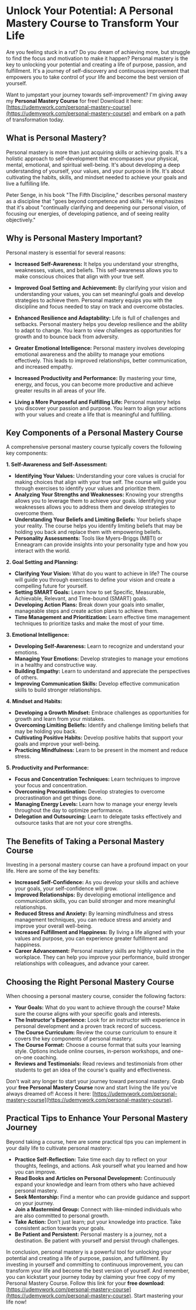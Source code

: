 # Unlock Your Potential: A Personal Mastery Course to Transform Your Life

Are you feeling stuck in a rut? Do you dream of achieving more, but struggle to find the focus and motivation to make it happen?  Personal mastery is the key to unlocking your potential and creating a life of purpose, passion, and fulfillment. It's a journey of self-discovery and continuous improvement that empowers you to take control of your life and become the best version of yourself.

Want to jumpstart your journey towards self-improvement? I'm giving away my **Personal Mastery Course** for free! Download it here: [https://udemywork.com/personal-mastery-course](https://udemywork.com/personal-mastery-course) and embark on a path of transformation today.

## What is Personal Mastery?

Personal mastery is more than just acquiring skills or achieving goals. It's a holistic approach to self-development that encompasses your physical, mental, emotional, and spiritual well-being. It's about developing a deep understanding of yourself, your values, and your purpose in life. It's about cultivating the habits, skills, and mindset needed to achieve your goals and live a fulfilling life.

Peter Senge, in his book "The Fifth Discipline," describes personal mastery as a discipline that "goes beyond competence and skills." He emphasizes that it's about "continually clarifying and deepening our personal vision, of focusing our energies, of developing patience, and of seeing reality objectively."

## Why is Personal Mastery Important?

Personal mastery is essential for several reasons:

*   **Increased Self-Awareness:** It helps you understand your strengths, weaknesses, values, and beliefs. This self-awareness allows you to make conscious choices that align with your true self.

*   **Improved Goal Setting and Achievement:**  By clarifying your vision and understanding your values, you can set meaningful goals and develop strategies to achieve them.  Personal mastery equips you with the discipline and focus needed to stay on track and overcome obstacles.

*   **Enhanced Resilience and Adaptability:**  Life is full of challenges and setbacks. Personal mastery helps you develop resilience and the ability to adapt to change. You learn to view challenges as opportunities for growth and to bounce back from adversity.

*   **Greater Emotional Intelligence:**  Personal mastery involves developing emotional awareness and the ability to manage your emotions effectively. This leads to improved relationships, better communication, and increased empathy.

*   **Increased Productivity and Performance:** By mastering your time, energy, and focus, you can become more productive and achieve greater results in all areas of your life.

*   **Living a More Purposeful and Fulfilling Life:**  Personal mastery helps you discover your passion and purpose.  You learn to align your actions with your values and create a life that is meaningful and fulfilling.

## Key Components of a Personal Mastery Course

A comprehensive personal mastery course typically covers the following key components:

**1. Self-Awareness and Self-Assessment:**

*   **Identifying Your Values:**  Understanding your core values is crucial for making choices that align with your true self. The course will guide you through exercises to identify your values and prioritize them.
*   **Analyzing Your Strengths and Weaknesses:**  Knowing your strengths allows you to leverage them to achieve your goals.  Identifying your weaknesses allows you to address them and develop strategies to overcome them.
*   **Understanding Your Beliefs and Limiting Beliefs:**  Your beliefs shape your reality. The course helps you identify limiting beliefs that may be holding you back and replace them with empowering beliefs.
*   **Personality Assessments:** Tools like Myers-Briggs (MBTI) or Enneagram can provide insights into your personality type and how you interact with the world.

**2. Goal Setting and Planning:**

*   **Clarifying Your Vision:**  What do you want to achieve in life? The course will guide you through exercises to define your vision and create a compelling future for yourself.
*   **Setting SMART Goals:**  Learn how to set Specific, Measurable, Achievable, Relevant, and Time-bound (SMART) goals.
*   **Developing Action Plans:**  Break down your goals into smaller, manageable steps and create action plans to achieve them.
*   **Time Management and Prioritization:**  Learn effective time management techniques to prioritize tasks and make the most of your time.

**3. Emotional Intelligence:**

*   **Developing Self-Awareness:**  Learn to recognize and understand your emotions.
*   **Managing Your Emotions:**  Develop strategies to manage your emotions in a healthy and constructive way.
*   **Building Empathy:**  Learn to understand and appreciate the perspectives of others.
*   **Improving Communication Skills:**  Develop effective communication skills to build stronger relationships.

**4. Mindset and Habits:**

*   **Developing a Growth Mindset:**  Embrace challenges as opportunities for growth and learn from your mistakes.
*   **Overcoming Limiting Beliefs:**  Identify and challenge limiting beliefs that may be holding you back.
*   **Cultivating Positive Habits:**  Develop positive habits that support your goals and improve your well-being.
*   **Practicing Mindfulness:**  Learn to be present in the moment and reduce stress.

**5. Productivity and Performance:**

*   **Focus and Concentration Techniques:**  Learn techniques to improve your focus and concentration.
*   **Overcoming Procrastination:**  Develop strategies to overcome procrastination and get things done.
*   **Managing Energy Levels:**  Learn how to manage your energy levels throughout the day to optimize performance.
*   **Delegation and Outsourcing:**  Learn to delegate tasks effectively and outsource tasks that are not your core strengths.

##  The Benefits of Taking a Personal Mastery Course

Investing in a personal mastery course can have a profound impact on your life.  Here are some of the key benefits:

*   **Increased Self-Confidence:** As you develop your skills and achieve your goals, your self-confidence will grow.
*   **Improved Relationships:** By developing emotional intelligence and communication skills, you can build stronger and more meaningful relationships.
*   **Reduced Stress and Anxiety:** By learning mindfulness and stress management techniques, you can reduce stress and anxiety and improve your overall well-being.
*   **Increased Fulfillment and Happiness:**  By living a life aligned with your values and purpose, you can experience greater fulfillment and happiness.
*   **Career Advancement:**  Personal mastery skills are highly valued in the workplace. They can help you improve your performance, build stronger relationships with colleagues, and advance your career.

##  Choosing the Right Personal Mastery Course

When choosing a personal mastery course, consider the following factors:

*   **Your Goals:** What do you want to achieve through the course? Make sure the course aligns with your specific goals and interests.
*   **The Instructor's Experience:** Look for an instructor with experience in personal development and a proven track record of success.
*   **The Course Curriculum:**  Review the course curriculum to ensure it covers the key components of personal mastery.
*   **The Course Format:**  Choose a course format that suits your learning style. Options include online courses, in-person workshops, and one-on-one coaching.
*   **Reviews and Testimonials:**  Read reviews and testimonials from other students to get an idea of the course's quality and effectiveness.

Don't wait any longer to start your journey toward personal mastery. Grab your **free Personal Mastery Course** now and start living the life you've always dreamed of! Access it here: [https://udemywork.com/personal-mastery-course](https://udemywork.com/personal-mastery-course).

##  Practical Tips to Enhance Your Personal Mastery Journey

Beyond taking a course, here are some practical tips you can implement in your daily life to cultivate personal mastery:

*   **Practice Self-Reflection:**  Take time each day to reflect on your thoughts, feelings, and actions. Ask yourself what you learned and how you can improve.
*   **Read Books and Articles on Personal Development:**  Continuously expand your knowledge and learn from others who have achieved personal mastery.
*   **Seek Mentorship:**  Find a mentor who can provide guidance and support on your journey.
*   **Join a Mastermind Group:**  Connect with like-minded individuals who are also committed to personal growth.
*   **Take Action:**  Don't just learn; put your knowledge into practice. Take consistent action towards your goals.
*   **Be Patient and Persistent:**  Personal mastery is a journey, not a destination. Be patient with yourself and persist through challenges.

In conclusion, personal mastery is a powerful tool for unlocking your potential and creating a life of purpose, passion, and fulfillment. By investing in yourself and committing to continuous improvement, you can transform your life and become the best version of yourself.  And remember, you can kickstart your journey today by claiming your free copy of my Personal Mastery Course. Follow this link for your **free download**: [https://udemywork.com/personal-mastery-course](https://udemywork.com/personal-mastery-course). Start mastering your life now!
